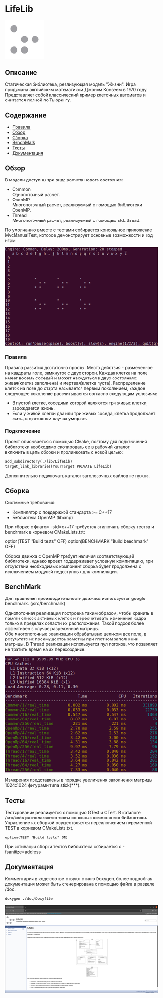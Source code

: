# LifeLib

![Logo](/doc/Logo.png)

## Описание

Статическая библиотека, реализующая модель "Жизни". Игра придумана английским математиком Джоном Конвеем в 1970 году. 
Представляет собой классический пример клеточных автоматов и считается полной по Тьюрингу.

## Содержание

* [Правила](#правила)
* [Обзор](#обзор)
* [Сборка](#сборка)
* [BenchMark](#benchmark)
* [Тесты](#тесты)
* [Документация](#документация)

## Обзор

В модели доступны три вида расчета нового состояния:

* Common  
Однопоточный расчет.
* OpenMP  
Многопоточный расчет, реализуемый с помощью библиотеки OpenMP.
* Thread  
Многопоточный расчет, реализуемый с помощью std::thread.

По умолчанию вместе с тестами собирается консольное приложение MvcManualTest, которое демонстрирует основные возможности и ход игры:

![ManualTest](/doc/ManualTest.png)

### Правила

Правила развития достаточно просты. Место действия - размеченное на квадраты поле, замкнутое с двух сторон.
Каждая клетка на поле имеет восемь соседей и может находиться в двух состояниях: живая(клетка заполнена) и мертвая(клетка пуста).
Распределение клеток на поле до старта называется первым поколением, каждое следующее поколение рассчитывается согласно следующим условиям:
* В пустой клетке, соседями которой являются три живых клетки, зарождается жизнь.
* Если у живой клетки два или три живых соседа, клетка продолжает жить, в противном случае умирает.

### Подключение

Проект описывается с помощью CMake, поэтому для подключения библиотеки необходимо скопировать ее в рабочий каталог,  
включить в цепь сборки и пролинковать с новой целью:

    add_subdirectory(./lib/LifeLib)
    target_link_libraries(YourTarget PRIVATE LifeLib)
    
Дополнительно подключать каталог заголовочных файлов не нужно. 

## Сборка

Cистемные требования:

* Компилятор с поддержкой стандарта >= C++17
* Библиотека OpenMP (libomp)

При сборке с флагом -std=c++17 требуется отключить сборку тестов и benchmark в корневом CMakeLists.txt:

  option(TEST "Build tests" OFF)
  option(BENCHMARK "Build benchmark" OFF)
  
Сборка движка c OpenMP требует наличия соответствующей библиотеки, однако проект поддерживает условную компиляцию, при отсутствии
необходимых компонент сборка будет продолжена с исключением модулей недоступных для компиляции.

## BenchMark

Для сравнения производительности движков используется google benchmark. (/src/benchmark)

Однопоточная реализация построена таким образом, чтобы хранить в памяти список активных клеток и пересчитывать изменения кадра
только в пределах области их расположения. Такой подход более эффективен в случае разреженной матрицы.  
Обе многопоточные реализации обрабатываю целиком все поле, в результате их преимущества заметны при плотном
заполнении матрицы. В Thread реализации используется пул потоков, что позволяет не тратить время на их пересоздание. 

![EngineBenchmark](/doc/EngineBenchmark.png)

Измерения представлены в порядке увеличения заполнения матрицы 1024x1024 фигурами типа stick(***).

## Тесты

Тестирование реализуется с помощью GTest и CTest. В каталоге /src/tests располагаются тесты основных компонентов библиотеки.
Управление их сборкой осуществляется переключением переменной TEST в корневом CMakeLists.txt.

    option(TEST "Build tests" ON)

При активации сборки тестов библиотека собирается с -fsanitize=address 

## Документация

Комментарии в коде соответствуют стилю Doxygen, более подробная документация может быть сгенерирована с помощью файла в разделе /doc.

    doxygen ./doc/Doxyfile

![Doc](/doc/Doc.png)
